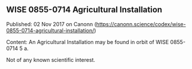 ## WISE 0855-0714 Agricultural Installation

Published: 02 Nov 2017 on Canonn (https://canonn.science/codex/wise-0855-0714-agricultural-installation/)

Content: An Agricultural Installation may be found in orbit of WISE 0855-0714 5 a.

Not of any known scientific interest.